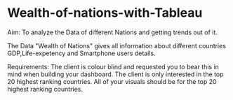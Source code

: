 # Wealth-of-nations-with-Tableau
Aim: To analyze the Data of different Nations and getting trends out of it.

The Data "Wealth of Nations" gives all information about different countries GDP,Life-expetency and Smartphone users details.

Requirements: The client is colour blind and requested you to bear this in mind when building your dashboard. The client is only interested in the top 20 highest ranking countries. All of your visuals should be for the top 20 highest ranking countries.
